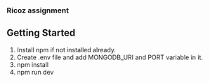 ### Ricoz assignment
##  Getting Started
1) Install npm if not installed already.
2) Create .env file and add MONGODB_URI and PORT variable in it.
2) npm install 
3) npm run dev

